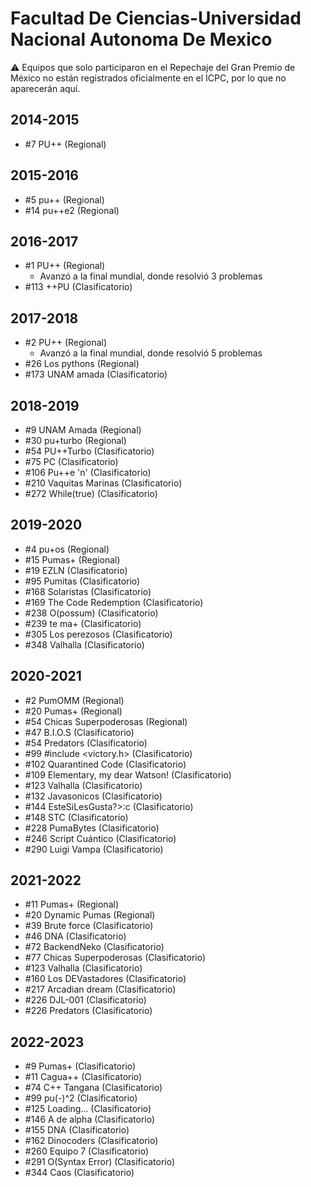 # Facultad De Ciencias-Universidad Nacional Autonoma De Mexico

:warning: Equipos que solo participaron en el Repechaje del Gran Premio de México no están registrados oficialmente en el ICPC, por lo que no aparecerán aquí.

## 2014-2015

- #7 PU++ (Regional)

## 2015-2016

- #5 pu++ (Regional)
- #14 pu++e2 (Regional)

## 2016-2017

- #1 PU++ (Regional)
  - Avanzó a la final mundial, donde resolvió 3 problemas
- #113 ++PU (Clasificatorio)

## 2017-2018

- #2 PU++ (Regional)
  - Avanzó a la final mundial, donde resolvió 5 problemas
- #26 Los pythons (Regional)
- #173 UNAM amada (Clasificatorio)

## 2018-2019

- #9 UNAM Amada (Regional)
- #30 pu+turbo (Regional)
- #54 PU++Turbo (Clasificatorio)
- #75 PC (Clasificatorio)
- #106 Pu++e 'n' (Clasificatorio)
- #210 Vaquitas Marinas (Clasificatorio)
- #272 While(true) (Clasificatorio)

## 2019-2020

- #4 pu+os (Regional)
- #15 Pumas+ (Regional)
- #19 EZLN (Clasificatorio)
- #95 Pumitas (Clasificatorio)
- #168 Solaristas (Clasificatorio)
- #169 The Code Redemption (Clasificatorio)
- #238 O(possum) (Clasificatorio)
- #239 te ma+ (Clasificatorio)
- #305 Los perezosos (Clasificatorio)
- #348 Valhalla (Clasificatorio)

## 2020-2021

- #2 PumOMM (Regional)
- #20 Pumas+ (Regional)
- #54 Chicas Superpoderosas (Regional)
- #47 B.I.O.S (Clasificatorio)
- #54 Predators (Clasificatorio)
- #99 #include <victory.h> (Clasificatorio)
- #102 Quarantined Code (Clasificatorio)
- #109 Elementary, my dear Watson! (Clasificatorio)
- #123 Valhalla (Clasificatorio)
- #132 Javasonicos (Clasificatorio)
- #144 EsteSiLesGusta?>:c (Clasificatorio)
- #148 STC (Clasificatorio)
- #228 PumaBytes (Clasificatorio)
- #246 Script Cuántico (Clasificatorio)
- #290 Luigi Vampa (Clasificatorio)

## 2021-2022

- #11 Pumas+ (Regional)
- #20 Dynamic Pumas (Regional)
- #39 Brute force (Clasificatorio)
- #46 DNA (Clasificatorio)
- #72 BackendNeko (Clasificatorio)
- #77 Chicas Superpoderosas (Clasificatorio)
- #123 Valhalla (Clasificatorio)
- #160 Los DEVastadores (Clasificatorio)
- #217 Arcadian dream (Clasificatorio)
- #226 DJL-001 (Clasificatorio)
- #226 Predators (Clasificatorio)

## 2022-2023

- #9 Pumas+ (Clasificatorio)
- #11 Cagua++ (Clasificatorio)
- #74 C++ Tangana (Clasificatorio)
- #99 pu(-)^2 (Clasificatorio)
- #125 Loading... (Clasificatorio)
- #146 A de alpha (Clasificatorio)
- #155 DNA (Clasificatorio)
- #162 Dinocoders (Clasificatorio)
- #260 Equipo 7 (Clasificatorio)
- #291 O(Syntax Error) (Clasificatorio)
- #344 Caos (Clasificatorio)


